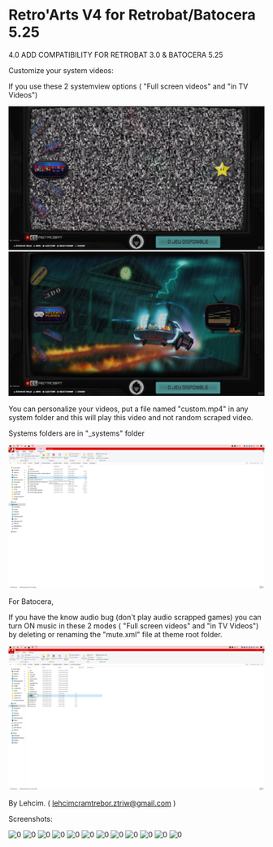 # Retro'Arts V4 for Retrobat/Batocera 5.25


4.0 ADD COMPATIBILITY FOR RETROBAT 3.0 & BATOCERA 5.25

Customize your system videos:

If you use these 2 systemview options ( "Full screen videos" and "in TV Videos")

![0](https://raw.githubusercontent.com/lehcimcramtrebor/es-theme-retroarts/Screenshots/custom-01.jpg)
![0](https://raw.githubusercontent.com/lehcimcramtrebor/es-theme-retroarts/Screenshots/custom-02.jpg)

You can personalize your videos, put a file named "custom.mp4" in any system folder and this will play this video and not random scraped video.

Systems folders are in "_systems" folder

![0](https://raw.githubusercontent.com/lehcimcramtrebor/es-theme-retroarts/Screenshots/custom-03.jpg)


For Batocera,

If you have the know audio bug (don't play audio scrapped games) you can turn ON music in these 2 modes ( "Full screen videos" and "in TV Videos") by deleting
or renaming the "mute.xml" file at theme root folder.

![0](https://raw.githubusercontent.com/lehcimcramtrebor/es-theme-retroarts/Screenshots/mute.jpg)
	
By Lehcim. ( lehcimcramtrebor.ztriw@gmail.com )



Screenshots:

![0](https://raw.githubusercontent.com/lehcimcramtrebor/es-theme-retroarts/Screenshots/01.png)
![0](https://raw.githubusercontent.com/lehcimcramtrebor/es-theme-retroarts/Screenshots/02.png)
![0](https://raw.githubusercontent.com/lehcimcramtrebor/es-theme-retroarts/Screenshots/03.png)
![0](https://raw.githubusercontent.com/lehcimcramtrebor/es-theme-retroarts/Screenshots/04.png)
![0](https://raw.githubusercontent.com/lehcimcramtrebor/es-theme-retroarts/Screenshots/05.png)
![0](https://raw.githubusercontent.com/lehcimcramtrebor/es-theme-retroarts/Screenshots/06.png)
![0](https://raw.githubusercontent.com/lehcimcramtrebor/es-theme-retroarts/Screenshots/07.png)
![0](https://raw.githubusercontent.com/lehcimcramtrebor/es-theme-retroarts/Screenshots/08.png)
![0](https://raw.githubusercontent.com/lehcimcramtrebor/es-theme-retroarts/Screenshots/09.png)
![0](https://raw.githubusercontent.com/lehcimcramtrebor/es-theme-retroarts/Screenshots/10.png)
![0](https://raw.githubusercontent.com/lehcimcramtrebor/es-theme-retroarts/Screenshots/11.png)
![0](https://raw.githubusercontent.com/lehcimcramtrebor/es-theme-retroarts/Screenshots/12.png)